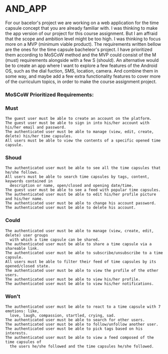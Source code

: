 # AND_APP

For our bacelor's project we are working on a web application for the time capsule concept that you are already familiar with.
I was thinking to make the app version of our project for this course assignment. But I am affraid that the scope and ambition
level might be too high. I was thinking to focus more on a MVP (minimum viable product). The requirements written bellow are 
the ones for the time capsule bacheleor's project. I have prioritized them according to MoSCoW method and the MVP could consist
of the M (must) requirements alongside with a few S (should). An alternative would be to create an app where I want to explore 
a few features of the Android OS, such as the dial fuction, SMS, location, camera. And combine them in some way, and maybe add 
a few extra functionality features to cover more of the curriculum topics, in order to make the course assignment project.

### MoSCoW Prioritized Requirements:

### Must
    The guest user must be able to create an account on the platform.
    The guest user must be able to sign in into his/her account with his/her email and password.
    The authenticated user must be able to manage (view, edit, create, delete) his/her time capsules.
    All users must be able to view the contents of a specific opened time capsule.

### Shoud
    The authenticated user must be able to see all the time capsules that he/she follows.
    All users must be able to search time capsules by tags, content, keywords contained in 
      description or name, open/closed and opening date/time.
    The guest user must be able to see a feed with popular time capsules.
    The authenticated user must be able to edit his/her profile picture and his/her name.
    The authenticated user must be able to change his account password.
    The authenticated user must be able to delete his account.

### Could
    The authenticated user must be able to manage (view, create, edit, delete) user groups 
      with which a time capsule can be shared.
    The authenticated user must be able to share a time capsule via a shareable link.
    The authenticated user must be able to subscribe/unsubscribe to a time capsule.
    All users must be able to filter their feed of time capsules by its opened/closed state.
    The authenticated user must be able to view the profile of the other users.
    The authenticated user must be able to view his/her profile.
    The authenticated user must be able to view his/her notifications.

### Won't
    The authenticated user must be able to react to a time capsule with 7 emotions: like, 
      love, laugh, compassion, startled, crying, sad.
    The authenticated user must be able to search for other users.
    The authenticated user must be able to follow/unfollow another user.
    The authenticated user must be able to pick tags based on his interests. 
    The authenticated user must be able to view a feed composed of the time capsules of 
      the users he/she followed and the time capsules he/she followed.

  
